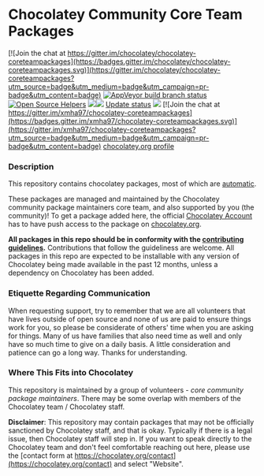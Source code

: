 # Chocolatey Community Core Team Packages

[![Join the chat at https://gitter.im/chocolatey/chocolatey-coreteampackages](https://badges.gitter.im/chocolatey/chocolatey-coreteampackages.svg)](https://gitter.im/chocolatey/chocolatey-coreteampackages?utm_source=badge&utm_medium=badge&utm_campaign=pr-badge&utm_content=badge)
[![AppVeyor build branch status](https://img.shields.io/appveyor/ci/chocolateycommunity/chocolatey-coreteampackages/master.svg?logo=appveyor)](https://ci.appveyor.com/project/chocolateycommunity/chocolatey-coreteampackages)
[![Open Source Helpers](https://www.codetriage.com/chocolatey/chocolatey-coreteampackages/badges/users.svg)](https://www.codetriage.com/chocolatey/chocolatey-coreteampackages)
[![](http://transparent-favicon.info/favicon.ico)](#)[![](http://transparent-favicon.info/favicon.ico)](#)
[Update status](https://gist.github.com/choco-bot/a14b1e5bfaf70839b338eb1ab7f8226f)
[![](http://transparent-favicon.info/favicon.ico)](#) [![Join the chat at https://gitter.im/xmha97/chocolatey-coreteampackages](https://badges.gitter.im/xmha97/chocolatey-coreteampackages.svg)](https://gitter.im/xmha97/chocolatey-coreteampackages?utm_source=badge&utm_medium=badge&utm_campaign=pr-badge&utm_content=badge)
[chocolatey.org profile](https://chocolatey.org/profiles/chocolatey)

### Description

This repository contains chocolatey packages, most of which are [automatic](https://chocolatey.org/docs/automatic-packages).

These packages are managed and maintained by the Chocolatey community package maintainers core team, and also supported by you (the community)! To get a package added here, the official [Chocolatey Account](http://chocolatey.org/profiles/chocolatey) has to have push access to the package on [chocolatey.org](http://chocolatey.org).

**All packages in this repo should be in conformity with the [contributing guidelines](CONTRIBUTING.md).** Contributions that follow the guideliness are welcome.
All packages in this repo are expected to be installable with any version of Chocolatey being made available in the past 12 months, unless a dependency on Chocolatey has been added.

### Etiquette Regarding Communication

When requesting support, try to remember that we are all volunteers that have lives outside of open source and none of us are paid to ensure things work for you, so please be considerate of others' time when you are asking for things. Many of us have families that also need time as well and only have so much time to give on a daily basis. A little consideration and patience can go a long way. Thanks for understanding.

### Where This Fits into Chocolatey

This repository is maintained by a group of volunteers - _core community package maintainers_. There may be some overlap with members of the Chocolatey team / Chocolatey staff.

**Disclaimer**: This repository may contain packages that may not be officially sanctioned by Chocolatey staff, and that is okay. Typically if there is a legal issue, then Chocolatey staff will step in. If you want to speak directly to the Chocolatey team and don't feel comfortable reaching out here, please use the [contact form at https://chocolatey.org/contact](https://chocolatey.org/contact) and select "Website".
 
 
